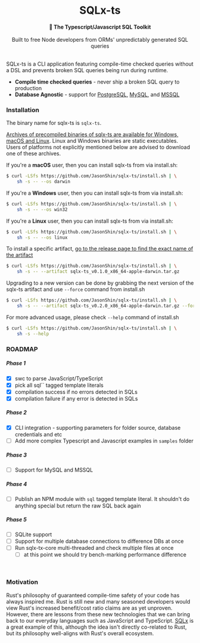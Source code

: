 <h1 align="center">SQLx-ts</h1>
<div align="center">
 <strong>
   🧰 The Typescript/Javascript SQL Toolkit
 </strong>
</div>

<br />

<div align="center">
Built to free Node developers from ORMs' unpredictably generated SQL queries
</div>

<br />

SQLx-ts is a CLI application featuring compile-time checked queries without a DSL and prevents broken SQL queries being run during runtime.

- **Compile time checked queries** - never ship a broken SQL query to production
- **Database Agnostic** - support for [PostgreSQL](http://postgresql.org/), [MySQL](https://www.mysql.com/), and [MSSQL](https://www.microsoft.com/en-us/sql-server)

### Installation

The binary name for sqlx-ts is `sqlx-ts`.

[Archives of precompiled binaries of sqlx-ts are available for Windows, macOS and Linux](https://github.com/JasonShin/sqlx-ts/releases). Linux and Windows binaries are static executables. Users of platforms not explicitly mentioned below are advised to download one of these archives.

If you're a **macOS** user, then you can install sqlx-ts from via install.sh:

```bash
$ curl -LSfs https://github.com/JasonShin/sqlx-ts/install.sh | \
    sh -s -- --os darwin
```

If you're a **Windows** user, then you can install sqlx-ts from via install.sh:

```bash
$ curl -LSfs https://github.com/JasonShin/sqlx-ts/install.sh | \
    sh -s -- --os win32
```

If you're a **Linux** user, then you can install sqlx-ts from via install.sh:

```bash
$ curl -LSfs https://github.com/JasonShin/sqlx-ts/install.sh | \
    sh -s -- --os linux
```

To install a specific artifact, [go to the release page to find the exact name of the artifact](https://github.com/JasonShin/sqlx-ts/releases)

```bash
$ curl -LSfs https://github.com/JasonShin/sqlx-ts/install.sh | \
    sh -s -- --artifact sqlx-ts_v0.1.0_x86_64-apple-darwin.tar.gz
```

Upgrading to a new version can be done by grabbing the next version of the sqlx-ts artifact and use `--force` command from install.sh

```bash
$ curl -LSfs https://github.com/JasonShin/sqlx-ts/install.sh | \
    sh -s -- --artifact sqlx-ts_v0.2.0_x86_64-apple-darwin.tar.gz --force
```

For more advanced usage, please check `--help` command of install.sh

```bash
$ curl -LSfs https://github.com/JasonShin/sqlx-ts/install.sh | \
    sh -s --help
```

### ROADMAP

##### Phase 1

- [x] swc to parse JavaScript/TypeScript
- [x] pick all sql`` tagged template literals
- [x] compilation success if no errors detected in SQLs
- [x] compilation failure if any error is detected in SQLs

##### Phase 2

- [x] CLI integration - supporting parameters for folder source, database credentials and etc
- [ ] Add more complex Typescript and Javascript examples in `samples` folder

##### Phase 3

- [ ] Support for MySQL and MSSQL

##### Phase 4

- [ ] Publish an NPM module with `sql` tagged template literal. It shouldn't do anything special but return the raw SQL back again

##### Phase 5

- [ ] SQLite support
- [ ] Support for multiple database connections to difference DBs at once
- [ ] Run sqlx-tx-core multi-threaded and check multiple files at once
  - [ ] at this point we should try bench-marking performance difference

<br />

### Motivation

Rust's philosophy of guaranteed compile-time safety of your code has always inspired me. Rust is still new and many seasoned developers would view Rust's increased benefit/cost ratio claims are as yet unproven. However, there are lessons from these new technologies that we can bring back to our everyday languages such as JavaScript and TypeScript. [SQLx](https://github.com/launchbadge/sqlx) is a great example of this, although the idea isn't directly co-related to Rust, but its philosophy well-aligns with Rust's overall ecosystem.
